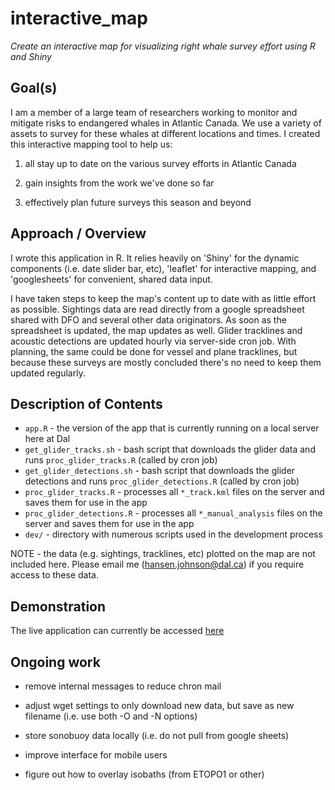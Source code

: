 # interactive_map
*Create an interactive map for visualizing right whale survey effort using R and Shiny*

## Goal(s)

I am a member of a large team of researchers working to monitor and mitigate risks to endangered whales in Atlantic Canada. We use a variety of assets to survey for these whales at different locations and times. I created this interactive mapping tool to help us:

1. all stay up to date on the various survey efforts in Atlantic Canada  

2. gain insights from the work we've done so far  

3. effectively plan future surveys this season and beyond  

## Approach / Overview

I wrote this application in R. It relies heavily on 'Shiny' for the dynamic components (i.e. date slider bar, etc), 'leaflet' for interactive mapping, and 'googlesheets' for convenient, shared data input.

I have taken steps to keep the map's content up to date with as little effort as possible. Sightings data are read directly from a google spreadsheet shared with DFO and several other data originators. As soon as the spreadsheet is updated, the map updates as well. Glider tracklines and acoustic detections are updated hourly via server-side cron job. With planning, the same could be done for vessel and plane tracklines, but because these surveys are mostly concluded there's no need to keep them updated regularly.

## Description of Contents

* `app.R` - the version of the app that is currently running on a local server here at Dal
* `get_glider_tracks.sh` - bash script that downloads the glider data and runs `proc_glider_tracks.R` (called by cron job)  
* `get_glider_detections.sh` - bash script that downloads the glider detections and runs `proc_glider_detections.R` (called by cron job)
* `proc_glider_tracks.R` - processes all `*_track.kml` files on the server and saves them for use in the app
* `proc_glider_detections.R` - processes all `*_manual_analysis` files on the server and saves them for use in the app
* `dev/` - directory with numerous scripts used in the development process

NOTE - the data (e.g. sightings, tracklines, etc) plotted on the map are not included here. Please email me (hansen.johnson@dal.ca) if you require access to these data.

## Demonstration

The live application can currently be accessed [here](http://leviathan.ocean.dal.ca/right_whale_map/)

## Ongoing work

* remove internal messages to reduce chron mail

* adjust wget settings to only download new data, but save as new filename (i.e. use both -O and -N options)

* store sonobuoy data locally (i.e. do not pull from google sheets)

* improve interface for mobile users  

* figure out how to overlay isobaths (from ETOPO1 or other)  
